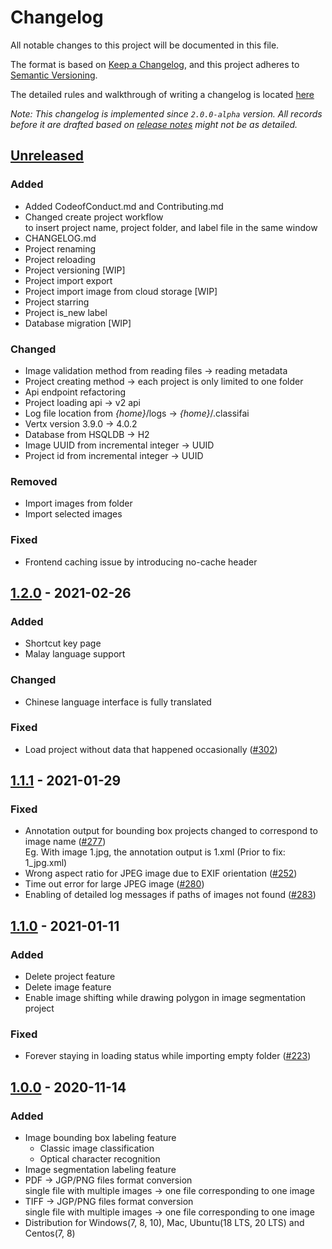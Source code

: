 # Changelog
All notable changes to this project will be documented in this file.

The format is based on [Keep a Changelog](https://keepachangelog.com/en/1.0.0/),
and this project adheres to [Semantic Versioning](https://semver.org/spec/v2.0.0.html).

The detailed rules and walkthrough of writing a changelog is located [here](https://docs.google.com/document/d/10N5B6ojby5rS7hq3cs83vqHfZgkHBU1HCKalsV2tOo0/edit#heading=h.uh2vc5aigamo)

*Note: This changelog is implemented since `2.0.0-alpha` version. All records before it are drafted based on [release notes](https://github.com/CertifaiAI/classifai/releases) might not be as detailed.*
## [Unreleased]
### Added
- Added CodeofConduct.md and Contributing.md 
- Changed create project workflow  
  to insert project name, project folder, and label file in the same window
- CHANGELOG.md
- Project renaming 
- Project reloading
- Project versioning [WIP]
- Project import export
- Project import image from cloud storage [WIP]
- Project starring
- Project is_new label
- Database migration [WIP]

### Changed
- Image validation method from reading files -> reading metadata
- Project creating method -> each project is only limited to one folder
- Api endpoint refactoring
- Project loading api -> v2 api
- Log file location from *{home}*/logs -> *{home}*/.classifai
- Vertx version 3.9.0 -> 4.0.2
- Database from HSQLDB -> H2
- Image UUID from incremental integer -> UUID
- Project id from incremental integer -> UUID

### Removed
- Import images from folder
- Import selected images

### Fixed
- Frontend caching issue by introducing no-cache header

## [1.2.0] - 2021-02-26
### Added
- Shortcut key page
- Malay language support

### Changed
- Chinese language interface is fully translated

### Fixed
- Load project without data that happened occasionally ([#302](https://github.com/CertifaiAI/classifai/issues/302))

## [1.1.1] - 2021-01-29
### Fixed
- Annotation output for bounding box projects changed to correspond to image name ([#277](https://github.com/CertifaiAI/classifai/issues/277)) \
  Eg. With image 1.jpg, the annotation output is 1.xml (Prior to fix: 1_jpg.xml)
- Wrong aspect ratio for JPEG image due to EXIF orientation ([#252](https://github.com/CertifaiAI/classifai/issues/252))
- Time out error for large JPEG image ([#280](https://github.com/CertifaiAI/classifai/issues/280))
- Enabling of detailed log messages if paths of images not found ([#283](https://github.com/CertifaiAI/classifai/issues/283))

## [1.1.0] - 2021-01-11
### Added
- Delete project feature
- Delete image feature
- Enable image shifting while drawing polygon in image segmentation project

### Fixed
- Forever staying in loading status while importing empty folder ([#223](https://github.com/CertifaiAI/classifai/issues/223))

## [1.0.0] - 2020-11-14
### Added
- Image bounding box labeling feature
  - Classic image classification
  - Optical character recognition
- Image segmentation labeling feature
- PDF -> JGP/PNG files format conversion\
  single file with multiple images -> one file corresponding to one image
- TIFF -> JGP/PNG files format conversion\
  single file with multiple images -> one file corresponding to one image
- Distribution for Windows(7, 8, 10), Mac, Ubuntu(18 LTS, 20 LTS) and Centos(7, 8)  

[Unreleased]: https://github.com/CertifaiAI/classifai/compare/main...v2_alpha?expand=1
[1.0.0]: https://github.com/CertifaiAI/classifai/releases/tag/v1.0
[1.1.0]: https://github.com/CertifaiAI/classifai/releases/tag/v1.1.0
[1.1.1]: https://github.com/CertifaiAI/classifai/releases/tag/v1.1.1
[1.2.0]: https://github.com/CertifaiAI/classifai/releases/tag/v1.2.0